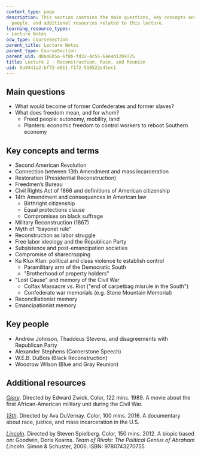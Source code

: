 ```yaml
---
content_type: page
description: This section contains the main questions, key concepts and terms, key
  people, and additional resources related to this lecture.
learning_resource_types:
- Lecture Notes
ocw_type: CourseSection
parent_title: Lecture Notes
parent_type: CourseSection
parent_uid: d8a46b5a-6f8b-fd32-4c55-64e4d12b9725
title: Lecture 2 - Reconstruction, Race, and Reunion
uid: 6a9441a2-bf72-e611-f1f2-516522e41ec1
---
```


Main questions
--------------

*   What would become of former Confederates and former slaves?
*   What does freedom mean, and for whom?  
    *   Freed people: autonomy, mobility, land
    *   Planters: economic freedom to control workers to reboot Southern economy

Key concepts and terms
----------------------

*   Second American Revolution
*   Connection between 13th Amendment and mass incarceration
*   Restoration (Presidential Reconstruction)
*   Freedmen’s Bureau
*   Civil Rights Act of 1866 and definitions of American citizenship
*   14th Amendment and consequences in American law  
    *   Birthright citizenship
    *   Equal protections clause
    *   Compromises on black suffrage
*   Military Reconstruction (1867)
*   Myth of "bayonet rule"
*   Reconstruction as labor struggle
*   Free labor ideology and the Republican Party
*   Subsistence and post-emancipation societies
*   Compromise of sharecropping
*   Ku Klux Klan: political and class violence to establish control  
    *   Paramilitary arm of the Democratic South
    *   "Brotherhood of property holders"
*   "Lost Cause" and memory of the Civil War  
    *   Colfax Massacre vs. Riot ("end of carpetbag misrule in the South")
    *   Confederate war memorials (e.g. Stone Mountain Memorial)
*   Reconciliationist memory
*   Emancipationist memory

Key people
----------

*   Andrew Johnson, Thaddeus Stevens, and disagreements with Republican Party
*   Alexander Stephens (Cornerstone Speech)
*   W.E.B. DuBois (Black Reconstruction)
*   Woodrow Wilson (Blue and Gray Reunion)

Additional resources
--------------------

_[Glory](https://www.imdb.com/title/tt0097441/?ref_=fn_al_tt_1)_. Directed by Edward Zwick. Color, 122 mins. 1989. A movie about the first African-American military unit during the Civil War.

[_13th_](https://www.imdb.com/title/tt5895028/?ref_=fn_al_tt_1). Directed by Ava DuVernay. Color, 100 mins. 2016. A documentary about race, justice, and mass incarceration in the U.S.

_[Lincoln](https://www.imdb.com/title/tt0443272/?ref_=nv_sr_1)_. Directed by Steven Spielberg. Color, 150 mins. 2012. A biopic based on: Goodwin, Doris Kearns. _Team of Rivals: The Political Genius of Abraham Lincoln_. Simon & Schuster, 2006. ISBN: 9780743270755.